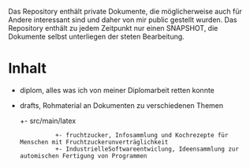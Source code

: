 ﻿Das Repository enthält private Dokumente, die möglicherweise auch für Andere interessant sind und daher von mir public gestellt wurden.
Das Repository enthält zu jedem Zeitpunkt nur einen SNAPSHOT, die Dokumente selbst unterliegen der steten Bearbeitung.

Inhalt
======
+ diplom, alles was ich von meiner Diplomarbeit retten konnte
+ drafts, Rohmaterial an Dokumenten zu verschiedenen Themen

    +- src/main/latex 
	
				+- fruchtzucker, Infosammlung und Kochrezepte für Menschen mit Fruchtzuckerunverträglichkeit
				+- IndustrielleSoftwareentwiclung, Ideensammlung zur automischen Fertigung von Programmen


